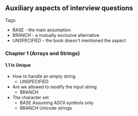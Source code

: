 ## Auxiliary aspects of interview questions

Tags:
* BASE - the main assumption
* BRANCH - a mutually exclusive alternative
* UNSPECIFIED - the book doesn't mentioned the aspect

### Chapter 1 (Arrays and Strings)

#### 1.1 Is Unique

* How to handle an empty string
  * UNSPECIFIED
* Are we allowed to modify the input string
  * BRANCH
* The character set
  * BASE Assuming ASCII symbols only
  * BRANCH Unicode strings
